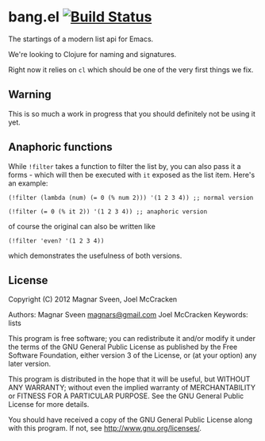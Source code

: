 # bang.el [![Build Status](https://secure.travis-ci.org/magnars/bang.el.png)](http://travis-ci.org/magnars/bang.el)

The startings of a modern list api for Emacs.

We're looking to Clojure for naming and signatures.

Right now it relies on `cl` which should be one of the very first things we fix.

## Warning

This is so much a work in progress that you should definitely not be using it yet.

## Anaphoric functions

While `!filter` takes a function to filter the list by, you can also pass
it a forms - which will then be executed with `it` exposed as the list item.
Here's an example:

    (!filter (lambda (num) (= 0 (% num 2))) '(1 2 3 4)) ;; normal version

    (!filter (= 0 (% it 2)) '(1 2 3 4)) ;; anaphoric version

of course the original can also be written like

    (!filter 'even? '(1 2 3 4))

which demonstrates the usefulness of both versions.

## License

Copyright (C) 2012 Magnar Sveen, Joel McCracken

Authors: Magnar Sveen <magnars@gmail.com>
         Joel McCracken
Keywords: lists

This program is free software; you can redistribute it and/or modify
it under the terms of the GNU General Public License as published by
the Free Software Foundation, either version 3 of the License, or
(at your option) any later version.

This program is distributed in the hope that it will be useful,
but WITHOUT ANY WARRANTY; without even the implied warranty of
MERCHANTABILITY or FITNESS FOR A PARTICULAR PURPOSE.  See the
GNU General Public License for more details.

You should have received a copy of the GNU General Public License
along with this program.  If not, see <http://www.gnu.org/licenses/>.
